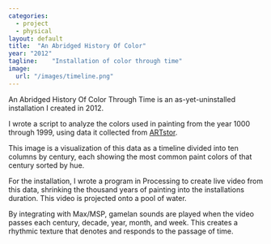 ```yaml
---
categories:
  - project
  - physical
layout: default
title:  "An Abridged History Of Color"
year: "2012"
tagline:    "Installation of color through time"
image:
  url: "/images/timeline.png"
---
```

An Abridged History Of Color Through Time is an as-yet-uninstalled installation I created in 2012.

I wrote a script to analyze the colors used in painting from the year 1000 through 1999, using data it collected from <a href="http://artstor.org">ARTstor</a>.

This image is a visualization of this data as a timeline divided into ten columns by century, each showing the most common paint colors of that century sorted by hue.

For the installation, I wrote a program in Processing to create live video from this data, shrinking the thousand years of painting into the installations duration. This video is projected onto a pool of water.

By integrating with Max/MSP, gamelan sounds are played when the video passes each century, decade, year, month, and week. This creates a rhythmic texture that denotes and responds to the passage of time.
